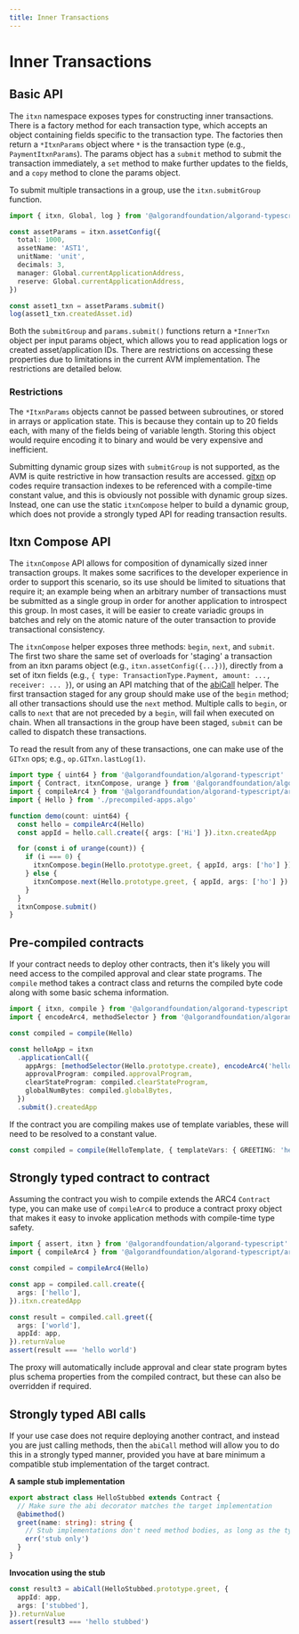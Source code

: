 ```yaml
---
title: Inner Transactions
---
```


# Inner Transactions

## Basic API

The `itxn` namespace exposes types for constructing inner transactions. There is a factory method for each transaction type, which accepts an object containing fields specific to the transaction type. The factories then return a `*ItxnParams` object where `*` is the transaction type (e.g., `PaymentItxnParams`). The params object has a `submit` method to submit the transaction immediately, a `set` method to make further updates to the fields, and a `copy` method to clone the params object.

To submit multiple transactions in a group, use the `itxn.submitGroup` function.

```ts
import { itxn, Global, log } from '@algorandfoundation/algorand-typescript'

const assetParams = itxn.assetConfig({
  total: 1000,
  assetName: 'AST1',
  unitName: 'unit',
  decimals: 3,
  manager: Global.currentApplicationAddress,
  reserve: Global.currentApplicationAddress,
})

const asset1_txn = assetParams.submit()
log(asset1_txn.createdAsset.id)
```

Both the `submitGroup` and `params.submit()` functions return a `*InnerTxn` object per input params object, which allows you to read application logs or created asset/application IDs. There are restrictions on accessing these properties due to limitations in the current AVM implementation. The restrictions are detailed below.

### Restrictions

The `*ItxnParams` objects cannot be passed between subroutines, or stored in arrays or application state. This is because they contain up to 20 fields each, with many of the fields being of variable length. Storing this object would require encoding it to binary and would be very expensive and inefficient.

Submitting dynamic group sizes with `submitGroup` is not supported, as the AVM is quite restrictive in how transaction results are accessed. [gitxn](https://developer.algorand.org/docs/get-details/dapps/avm/teal/opcodes/v11/#gitxn) op codes require transaction indexes to be referenced with a compile-time constant value, and this is obviously not possible with dynamic group sizes. Instead, one can use the static `itxnCompose` helper to build a dynamic group, which does not provide a strongly typed API for reading transaction results.

## Itxn Compose API

The `itxnCompose` API allows for composition of dynamically sized inner transaction groups. It makes some sacrifices to the developer experience in order to support this scenario, so its use should be limited to situations that require it; an example being when an arbitrary number of transactions must be submitted as a single group in order for another application to introspect this group. In most cases, it will be easier to create variadic groups in batches and rely on the atomic nature of the outer transaction to provide transactional consistency.

The `itxnCompose` helper exposes three methods: `begin`, `next`, and `submit`. The first two share the same set of overloads for 'staging' a transaction from an itxn params object (e.g., `itxn.assetConfig({...})`), directly from a set of itxn fields (e.g., `{ type: TransactionType.Payment, amount: ..., receiver: ... }`), or using an API matching that of the [abiCall](#strongly-typed-abi-calls) helper. The first transaction staged for any group should make use of the `begin` method; all other transactions should use the `next` method. Multiple calls to `begin`, or calls to `next` that are not preceded by a `begin`, will fail when executed on chain. When all transactions in the group have been staged, `submit` can be called to dispatch these transactions.

To read the result from any of these transactions, one can make use of the `GITxn` ops; e.g., `op.GITxn.lastLog(1)`.

```ts
import type { uint64 } from '@algorandfoundation/algorand-typescript'
import { Contract, itxnCompose, urange } from '@algorandfoundation/algorand-typescript'
import { compileArc4 } from '@algorandfoundation/algorand-typescript/arc4'
import { Hello } from './precompiled-apps.algo'

function demo(count: uint64) {
  const hello = compileArc4(Hello)
  const appId = hello.call.create({ args: ['Hi'] }).itxn.createdApp

  for (const i of urange(count)) {
    if (i === 0) {
      itxnCompose.begin(Hello.prototype.greet, { appId, args: ['ho'] })
    } else {
      itxnCompose.next(Hello.prototype.greet, { appId, args: ['ho'] })
    }
  }
  itxnCompose.submit()
}
```

## Pre-compiled contracts

If your contract needs to deploy other contracts, then it's likely you will need access to the compiled approval and clear state programs. The `compile` method takes a contract class and returns the compiled byte code along with some basic schema information.

```ts
import { itxn, compile } from '@algorandfoundation/algorand-typescript'
import { encodeArc4, methodSelector } from '@algorandfoundation/algorand-typescript/arc4'

const compiled = compile(Hello)

const helloApp = itxn
  .applicationCall({
    appArgs: [methodSelector(Hello.prototype.create), encodeArc4('hello')],
    approvalProgram: compiled.approvalProgram,
    clearStateProgram: compiled.clearStateProgram,
    globalNumBytes: compiled.globalBytes,
  })
  .submit().createdApp
```

If the contract you are compiling makes use of template variables, these will need to be resolved to a constant value.

```ts
const compiled = compile(HelloTemplate, { templateVars: { GREETING: 'hey' } })
```

## Strongly typed contract to contract

Assuming the contract you wish to compile extends the ARC4 `Contract` type, you can make use of `compileArc4` to produce a contract proxy object that makes it easy to invoke application methods with compile-time type safety.

```ts
import { assert, itxn } from '@algorandfoundation/algorand-typescript'
import { compileArc4 } from '@algorandfoundation/algorand-typescript/arc4'

const compiled = compileArc4(Hello)

const app = compiled.call.create({
  args: ['hello'],
}).itxn.createdApp

const result = compiled.call.greet({
  args: ['world'],
  appId: app,
}).returnValue
assert(result === 'hello world')
```

The proxy will automatically include approval and clear state program bytes plus schema properties from the compiled contract, but these can also be overridden if required.

## Strongly typed ABI calls

If your use case does not require deploying another contract, and instead you are just calling methods, then the `abiCall` method will allow you to do this in a strongly typed manner, provided you have at bare minimum a compatible stub implementation of the target contract.

**A sample stub implementation**

```ts
export abstract class HelloStubbed extends Contract {
  // Make sure the abi decorator matches the target implementation
  @abimethod()
  greet(name: string): string {
    // Stub implementations don't need method bodies, as long as the type information is correct
    err('stub only')
  }
}
```

**Invocation using the stub**

```ts
const result3 = abiCall(HelloStubbed.prototype.greet, {
  appId: app,
  args: ['stubbed'],
}).returnValue
assert(result3 === 'hello stubbed')
```
